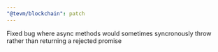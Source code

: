 ```yaml
---
"@tevm/blockchain": patch
---
```


Fixed bug where async methods would sometimes syncronously throw rather than returning a rejected promise

